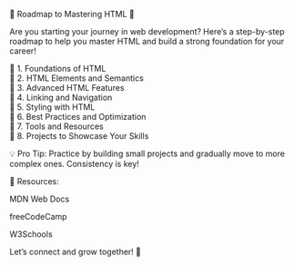 🚀 Roadmap to Mastering HTML 🚀

Are you starting your journey in web development? Here’s a step-by-step roadmap to help you master HTML and build a strong foundation for your career!

📌 1. Foundations of HTML <br>
📌 2. HTML Elements and Semantics<br>
📌 3. Advanced HTML Features<br>
📌 4. Linking and Navigation<br>
📌 5. Styling with HTML<br>
📌 6. Best Practices and Optimization<br>
📌 7. Tools and Resources<br>
📌 8. Projects to Showcase Your Skills<br>

💡 Pro Tip: Practice by building small projects and gradually move to more complex ones. Consistency is key!

🔗 Resources:<br>

MDN Web Docs<br>

freeCodeCamp<br>

W3Schools<br>

Let’s connect and grow together! 🌱
